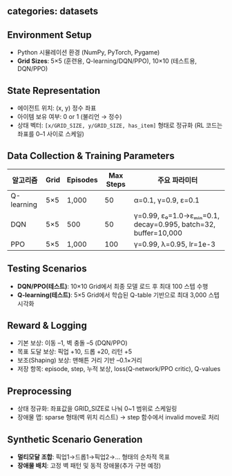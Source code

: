 categories: datasets
--------------------

## Environment Setup

* Python 시뮬레이션 환경 (NumPy, PyTorch, Pygame)
* **Grid Sizes**: 5×5 (훈련용, Q-learning/DQN/PPO), 10×10 (테스트용, DQN/PPO)

## State Representation

* 에이전트 위치: (x, y) 정수 좌표
* 아이템 보유 여부: 0 or 1 (불리언 → 정수)
* 상태 벡터: `[x/GRID_SIZE, y/GRID_SIZE, has_item]` 형태로 정규화 (RL 코드는 좌표를 0–1 사이로 스케일)

## Data Collection & Training Parameters

| 알고리즘       | Grid | Episodes | Max Steps | 주요 파라미터                                                       |
| ---------- | ---- | -------- | --------- | ------------------------------------------------------------- |
| Q-learning | 5×5  | 1,000    | 50        | α=0.1, γ=0.9, ε=0.1                                           |
| DQN        | 5×5  | 500      | 50        | γ=0.99, ε₀=1.0→εₘᵢₙ=0.1, decay=0.995, batch=32, buffer=10,000 |
| PPO        | 5×5  | 1,000    | 100       | γ=0.99, λ=0.95, lr=1e-3                                       |

## Testing Scenarios

* **DQN/PPO(테스트)**: 10×10 Grid에서 최종 모델 로드 후 최대 100 스텝 수행
* **Q-learning(테스트)**: 5×5 Grid에서 학습된 Q-table 기반으로 최대 3,000 스텝 시각화

## Reward & Logging

* 기본 보상: 이동 –1, 벽 충돌 –5 (DQN/PPO)
* 목표 도달 보상: 픽업 +10, 드롭 +20, 리턴 +5
* 보조(Shaping) 보상: 맨해튼 거리 기반 –0.1×거리
* 저장 항목: episode, step, 누적 보상, loss(Q-network/PPO critic), Q-values

## Preprocessing

* 상태 정규화: 좌표값을 GRID\_SIZE로 나눠 0\~1 범위로 스케일링
* 장애물 맵: sparse 형태(벽 위치 리스트) → step 함수에서 invalid move로 처리

## Synthetic Scenario Generation

* **멀티모달 조합**: 픽업1→드롭1→픽업2→… 형태의 순차적 목표
* **장애물 배치**: 고정 벽 패턴 및 동적 장애물(추가 구현 예정)

<!-- TODO: 실제 장애물 맵 예시 이미지, 목표 위치 조합 표 삽입 -->

